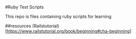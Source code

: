 #Ruby Test Scripts

This repo is files containing ruby scripts for learning

##resources
(Railstutorial)[https://www.railstutorial.org/book/beginning#cha-beginning]